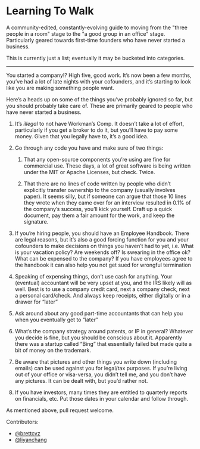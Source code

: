 Learning To Walk
==============

A community-edited, constantly-evolving guide to moving from the "three people in a room" stage to the "a good group in an office" stage. Particularly geared towards first-time founders who have never started a business.

This is currently just a list; eventually it may be bucketed into categories.

* * *

You started a company!? High five, good work. It’s now been a few months, you’ve had a lot of late nights with your cofounders, and it’s starting to look like you are making something people want.

Here’s a heads up on some of the things you’ve probably ignored so far, but you should probably take care of. These are primarily geared to people who have never started a business.

1. It’s _illegal_ to not have Workman’s Comp. It doesn’t take a lot of effort, particularly if you get a broker to do it, but you’ll have to pay some money. Given that you legally have to, it’s a good idea.

2. Go through any code you have and make sure of two things:

   1. That any open-source components you’re using are fine for commercial use. These days, a lot of great software is being written under the MIT or Apache Licenses, but check. Twice.

   2. That there are no lines of code written by people who didn’t explicitly transfer ownership to the company (usually involves paper). It seems silly, but if someone can argue that those 10 lines they wrote when they came over for an interview resulted in 0.1% of the company’s success, you’ll kick yourself. Draft up a quick document, pay them a fair amount for the work, and keep the signature.

3. If you’re hiring people, you should have an Employee Handbook. There are legal reasons, but it’s also a good forcing function for you and your cofounders to make decisions on things you haven’t had to yet, i.e. What is your vacation policy? Are weekends off? Is swearing in the office ok? What can be expensed to the company? If you have employees agree to the handbook it can also help you not get sued for wrongful termination

4. Speaking of expensing things, don’t use cash for anything. Your (eventual) accountant will be very upset at you, and the IRS likely will as well. Best is to use a company credit card, next a company check, next a personal card/check. And always keep receipts, either digitally or in a drawer for “later”

5. Ask around about any good part-time accountants that can help you when you eventually get to “later”

6. What’s the company strategy around patents, or IP in general? Whatever you decide is fine, but you should be conscious about it. Apparently there was a startup called “Bing” that essentially failed but made quite a bit of money on the trademark.

7. Be aware that pictures and other things you write down (including emails) can be used against you for legal/tax purposes. If you’re living out of your office or visa-versa, you didn’t tell me, and you don’t have any pictures. It can be dealt with, but you’d rather not.

8. If you have investors, many times they are entitled to quarterly reports on financials, etc. Put those dates in your calendar and follow through.

As mentioned above, pull request welcome.

Contributors:
* [@brettcvz](http://github.com/brettcvz)
* [@liyanchang](http://github.com/liyanchang)
